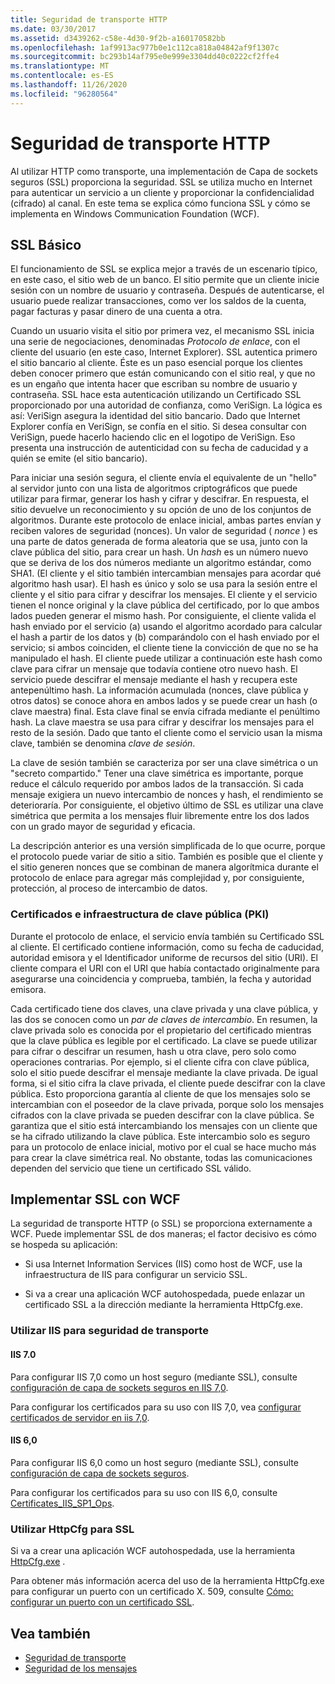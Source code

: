 ```yaml
---
title: Seguridad de transporte HTTP
ms.date: 03/30/2017
ms.assetid: d3439262-c58e-4d30-9f2b-a160170582bb
ms.openlocfilehash: 1af9913ac977b0e1c112ca818a04842af9f1307c
ms.sourcegitcommit: bc293b14af795e0e999e3304dd40c0222cf2ffe4
ms.translationtype: MT
ms.contentlocale: es-ES
ms.lasthandoff: 11/26/2020
ms.locfileid: "96280564"
---
```

# <a name="http-transport-security"></a>Seguridad de transporte HTTP

Al utilizar HTTP como transporte, una implementación de Capa de sockets seguros (SSL) proporciona la seguridad. SSL se utiliza mucho en Internet para autenticar un servicio a un cliente y proporcionar la confidencialidad (cifrado) al canal. En este tema se explica cómo funciona SSL y cómo se implementa en Windows Communication Foundation (WCF).  
  
## <a name="basic-ssl"></a>SSL Básico  

 El funcionamiento de SSL se explica mejor a través de un escenario típico, en este caso, el sitio web de un banco. El sitio permite que un cliente inicie sesión con un nombre de usuario y contraseña. Después de autenticarse, el usuario puede realizar transacciones, como ver los saldos de la cuenta, pagar facturas y pasar dinero de una cuenta a otra.  
  
 Cuando un usuario visita el sitio por primera vez, el mecanismo SSL inicia una serie de negociaciones, denominadas *Protocolo de enlace*, con el cliente del usuario (en este caso, Internet Explorer). SSL autentica primero el sitio bancario al cliente. Éste es un paso esencial porque los clientes deben conocer primero que están comunicando con el sitio real, y que no es un engaño que intenta hacer que escriban su nombre de usuario y contraseña. SSL hace esta autenticación utilizando un Certificado SSL proporcionado por una autoridad de confianza, como VeriSign. La lógica es así: VeriSign asegura la identidad del sitio bancario. Dado que Internet Explorer confía en VeriSign, se confía en el sitio. Si desea consultar con VeriSign, puede hacerlo haciendo clic en el logotipo de VeriSign. Eso presenta una instrucción de autenticidad con su fecha de caducidad y a quién se emite (el sitio bancario).  
  
 Para iniciar una sesión segura, el cliente envía el equivalente de un "hello" al servidor junto con una lista de algoritmos criptográficos que puede utilizar para firmar, generar los hash y cifrar y descifrar. En respuesta, el sitio devuelve un reconocimiento y su opción de uno de los conjuntos de algoritmos. Durante este protocolo de enlace inicial, ambas partes envían y reciben valores de seguridad (nonces). Un valor de seguridad ( *nonce* ) es una parte de datos generada de forma aleatoria que se usa, junto con la clave pública del sitio, para crear un hash. Un *hash* es un número nuevo que se deriva de los dos números mediante un algoritmo estándar, como SHA1. (El cliente y el sitio también intercambian mensajes para acordar qué algoritmo hash usar). El hash es único y solo se usa para la sesión entre el cliente y el sitio para cifrar y descifrar los mensajes. El cliente y el servicio tienen el nonce original y la clave pública del certificado, por lo que ambos lados pueden generar el mismo hash. Por consiguiente, el cliente valida el hash enviado por el servicio (a) usando el algoritmo acordado para calcular el hash a partir de los datos y (b) comparándolo con el hash enviado por el servicio; si ambos coinciden, el cliente tiene la convicción de que no se ha manipulado el hash. El cliente puede utilizar a continuación este hash como clave para cifrar un mensaje que todavía contiene otro nuevo hash. El servicio puede descifrar el mensaje mediante el hash y recupera este antepenúltimo hash. La información acumulada (nonces, clave pública y otros datos) se conoce ahora en ambos lados y se puede crear un hash (o clave maestra) final. Esta clave final se envía cifrada mediante el penúltimo hash. La clave maestra se usa para cifrar y descifrar los mensajes para el resto de la sesión. Dado que tanto el cliente como el servicio usan la misma clave, también se denomina *clave de sesión*.  
  
 La clave de sesión también se caracteriza por ser una clave simétrica o un "secreto compartido." Tener una clave simétrica es importante, porque reduce el cálculo requerido por ambos lados de la transacción. Si cada mensaje exigiera un nuevo intercambio de nonces y hash, el rendimiento se deterioraría. Por consiguiente, el objetivo último de SSL es utilizar una clave simétrica que permita a los mensajes fluir libremente entre los dos lados con un grado mayor de seguridad y eficacia.  
  
 La descripción anterior es una versión simplificada de lo que ocurre, porque el protocolo puede variar de sitio a sitio. También es posible que el cliente y el sitio generen nonces que se combinan de manera algorítmica durante el protocolo de enlace para agregar más complejidad y, por consiguiente, protección, al proceso de intercambio de datos.  
  
### <a name="certificates-and-public-key-infrastructure"></a>Certificados e infraestructura de clave pública (PKI)  

 Durante el protocolo de enlace, el servicio envía también su Certificado SSL al cliente. El certificado contiene información, como su fecha de caducidad, autoridad emisora y el Identificador uniforme de recursos del sitio (URI). El cliente compara el URI con el URI que había contactado originalmente para asegurarse una coincidencia y comprueba, también, la fecha y autoridad emisora.  
  
 Cada certificado tiene dos claves, una clave privada y una clave pública, y las dos se conocen como un *par de claves de intercambio*. En resumen, la clave privada solo es conocida por el propietario del certificado mientras que la clave pública es legible por el certificado. La clave se puede utilizar para cifrar o descifrar un resumen, hash u otra clave, pero solo como operaciones contrarias. Por ejemplo, si el cliente cifra con clave pública, solo el sitio puede descifrar el mensaje mediante la clave privada. De igual forma, si el sitio cifra la clave privada, el cliente puede descifrar con la clave pública. Esto proporciona garantía al cliente de que los mensajes solo se intercambian con el poseedor de la clave privada, porque solo los mensajes cifrados con la clave privada se pueden descifrar con la clave pública. Se garantiza que el sitio está intercambiando los mensajes con un cliente que se ha cifrado utilizando la clave pública. Este intercambio solo es seguro para un protocolo de enlace inicial, motivo por el cual se hace mucho más para crear la clave simétrica real. No obstante, todas las comunicaciones dependen del servicio que tiene un certificado SSL válido.  
  
## <a name="implementing-ssl-with-wcf"></a>Implementar SSL con WCF  

 La seguridad de transporte HTTP (o SSL) se proporciona externamente a WCF. Puede implementar SSL de dos maneras; el factor decisivo es cómo se hospeda su aplicación:  
  
- Si usa Internet Information Services (IIS) como host de WCF, use la infraestructura de IIS para configurar un servicio SSL.  
  
- Si va a crear una aplicación WCF autohospedada, puede enlazar un certificado SSL a la dirección mediante la herramienta HttpCfg.exe.  
  
### <a name="using-iis-for-transport-security"></a>Utilizar IIS para seguridad de transporte   
  
#### <a name="iis-70"></a>IIS 7.0  

 Para configurar IIS 7,0 como un host seguro (mediante SSL), consulte [configuración de capa de sockets seguros en IIS 7,0](/previous-versions/windows/it-pro/windows-server-2008-R2-and-2008/cc771438(v=ws.10)).  
  
Para configurar los certificados para su uso con IIS 7,0, vea [configurar certificados de servidor en iis 7,0](/previous-versions/windows/it-pro/windows-server-2008-R2-and-2008/cc732230(v=ws.10)).  
  
#### <a name="iis-60"></a>IIS 6,0  

 Para configurar IIS 6,0 como un host seguro (mediante SSL), consulte [configuración de capa de sockets seguros](/previous-versions/windows/it-pro/windows-server-2003/cc736992(v=ws.10)).  
  
 Para configurar los certificados para su uso con IIS 6,0, consulte [Certificates_IIS_SP1_Ops](/previous-versions/windows/it-pro/windows-server-2003/cc757474(v=ws.10)).  
  
### <a name="using-httpcfg-for-ssl"></a>Utilizar HttpCfg para SSL  

 Si va a crear una aplicación WCF autohospedada, use la herramienta [HttpCfg.exe](/windows/win32/http/httpcfg-exe) .
  
 Para obtener más información acerca del uso de la herramienta HttpCfg.exe para configurar un puerto con un certificado X. 509, consulte [Cómo: configurar un puerto con un certificado SSL](how-to-configure-a-port-with-an-ssl-certificate.md).  
  
## <a name="see-also"></a>Vea también

- [Seguridad de transporte](transport-security.md)
- [Seguridad de los mensajes](message-security-in-wcf.md)
